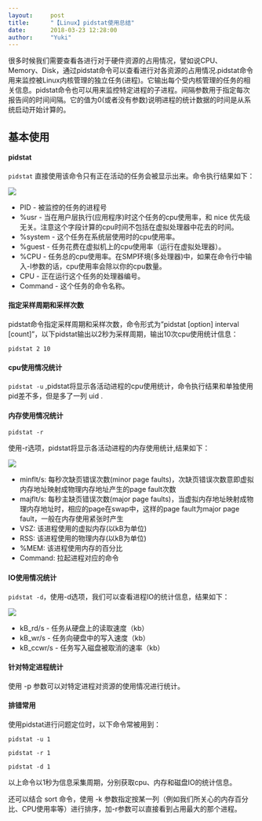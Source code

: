 ```yaml
---
layout:     post
title:      "【Linux】pidstat使用总结"
date:       2018-03-23 12:28:00
author:     "Yuki"
---
```


很多时候我们需要查看各进行对于硬件资源的占用情况，譬如说CPU、Memory、Disk，通过pidstat命令可以查看进行对各资源的占用情况.pidstat命令用来监控被Linux内核管理的独立任务(进程)。它输出每个受内核管理的任务的相关信息。pidstat命令也可以用来监控特定进程的子进程。间隔参数用于指定每次报告间的时间间隔。它的值为0(或者没有参数)说明进程的统计数据的时间是从系统启动开始计算的。

## 基本使用

#### pidstat

`pidstat` 直接使用该命令只有正在活动的任务会被显示出来。命令执行结果如下：

<img src="../../../../../img/blogs/pidstat/01.png">

* PID - 被监控的任务的进程号
* %usr - 当在用户层执行(应用程序)时这个任务的cpu使用率，和 nice 优先级无关。注意这个字段计算的cpu时间不包括在虚拟处理器中花去的时间。
* %system - 这个任务在系统层使用时的cpu使用率。
* %guest - 任务花费在虚拟机上的cpu使用率（运行在虚拟处理器）。
* %CPU - 任务总的cpu使用率。在SMP环境(多处理器)中，如果在命令行中输入-I参数的话，cpu使用率会除以你的cpu数量。
* CPU - 正在运行这个任务的处理器编号。
* Command - 这个任务的命令名称。

#### 指定采样周期和采样次数

pidstat命令指定采样周期和采样次数，命令形式为”pidstat [option] interval [count]”，以下pidstat输出以2秒为采样周期，输出10次cpu使用统计信息：

`pidstat 2 10`

#### cpu使用情况统计

`pidstat -u` ,pidstat将显示各活动进程的cpu使用统计，命令执行结果和单独使用pid差不多，但是多了一列 uid .

#### 内存使用情况统计

`pidstat -r`

使用-r选项，pidstat将显示各活动进程的内存使用统计,结果如下：

<img src="../../../../../img/blogs/pidstat/02.png">

* minflt/s: 每秒次缺页错误次数(minor page faults)，次缺页错误次数意即虚拟内存地址映射成物理内存地址产生的page fault次数
* majflt/s: 每秒主缺页错误次数(major page faults)，当虚拟内存地址映射成物理内存地址时，相应的page在swap中，这样的page fault为major page fault，一般在内存使用紧张时产生
* VSZ:      该进程使用的虚拟内存(以kB为单位)
* RSS:      该进程使用的物理内存(以kB为单位)
* %MEM:     该进程使用内存的百分比
* Command:  拉起进程对应的命令

#### IO使用情况统计

`pidstat -d`，使用-d选项，我们可以查看进程IO的统计信息，结果如下：

<img src="../../../../../img/blogs/pidstat/03.png">

* kB_rd/s - 任务从硬盘上的读取速度（kb）
* kB_wr/s - 任务向硬盘中的写入速度（kb）
* kB_ccwr/s - 任务写入磁盘被取消的速率（kb）

#### 针对特定进程统计

使用 -p <pid> 参数可以对特定进程对资源的使用情况进行统计。

#### 排错常用

使用pidstat进行问题定位时，以下命令常被用到：

`pidstat -u 1`

`pidstat -r 1`

`pidstat -d 1`

以上命令以1秒为信息采集周期，分别获取cpu、内存和磁盘IO的统计信息。

还可以结合 sort 命令，使用 -k 参数指定按某一列（例如我们所关心的内存百分比、CPU使用率等）进行排序，加-r参数可以直接看到占用最大的那个进程。
